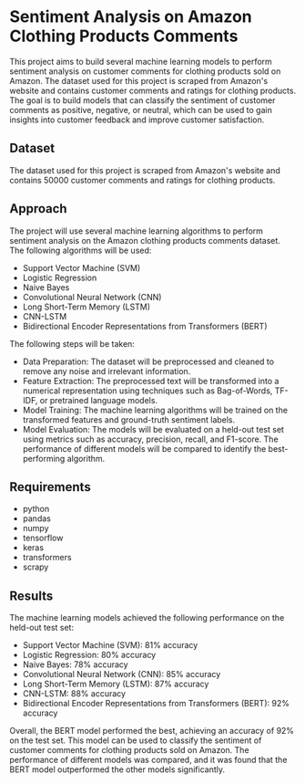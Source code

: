 # Sentiment Analysis on Amazon Clothing Products Comments
This project aims to build several machine learning models to perform sentiment analysis on customer comments for clothing products sold on Amazon. The dataset used for this project is scraped from Amazon's website and contains customer comments and ratings for clothing products. The goal is to build models that can classify the sentiment of customer comments as positive, negative, or neutral, which can be used to gain insights into customer feedback and improve customer satisfaction.

## Dataset
The dataset used for this project is scraped from Amazon's website and contains 50000 customer comments and ratings for clothing products. 

## Approach
The project will use several machine learning algorithms to perform sentiment analysis on the Amazon clothing products comments dataset. The following algorithms will be used:

- Support Vector Machine (SVM)
- Logistic Regression
- Naive Bayes
- Convolutional Neural Network (CNN)
- Long Short-Term Memory (LSTM)
- CNN-LSTM
- Bidirectional Encoder Representations from Transformers (BERT)

The following steps will be taken:
- Data Preparation: The dataset will be preprocessed and cleaned to remove any noise and irrelevant information.
- Feature Extraction: The preprocessed text will be transformed into a numerical representation using techniques such as Bag-of-Words, TF-IDF, or pretrained language models.
- Model Training: The machine learning algorithms will be trained on the transformed features and ground-truth sentiment labels.
- Model Evaluation: The models will be evaluated on a held-out test set using metrics such as accuracy, precision, recall, and F1-score. The performance of different models will be compared to identify the best-performing algorithm.

## Requirements
- python
- pandas
- numpy
- tensorflow
- keras
- transformers
- scrapy

## Results
The machine learning models achieved the following performance on the held-out test set:

- Support Vector Machine (SVM): 81% accuracy
- Logistic Regression: 80% accuracy
- Naive Bayes: 78% accuracy
- Convolutional Neural Network (CNN): 85% accuracy
- Long Short-Term Memory (LSTM): 87% accuracy
- CNN-LSTM: 88% accuracy
- Bidirectional Encoder Representations from Transformers (BERT): 92% accuracy

Overall, the BERT model performed the best, achieving an accuracy of 92% on the test set. This model can be used to classify the sentiment of customer comments for clothing products sold on Amazon. The performance of different models was compared, and it was found that the BERT model outperformed the other models significantly.
